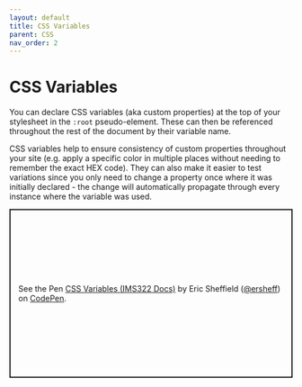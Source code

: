 ```yaml
---
layout: default
title: CSS Variables
parent: CSS
nav_order: 2
---
```

# CSS Variables
You can declare CSS variables (aka custom properties) at the top of your stylesheet in the `:root` pseudo-element. These can then be referenced throughout the rest of the document by their variable name.

CSS variables help to ensure consistency of custom properties throughout your site (e.g. apply a specific color in multiple places without needing to remember the exact HEX code). They can also make it easier to test variations since you only need to change a property once where it was initially declared - the change will automatically propagate through every instance where the variable was used.
<p class="codepen" data-height="350" data-default-tab="html,result" data-slug-hash="wvNVOKx" data-editable="true" data-user="ersheff" style="height: 300px; box-sizing: border-box; display: flex; align-items: center; justify-content: center; border: 2px solid; margin: 1em 0; padding: 1em;">
  <span>See the Pen <a href="https://codepen.io/ersheff/pen/wvNVOKx">
  CSS Variables (IMS322 Docs)</a> by Eric Sheffield (<a href="https://codepen.io/ersheff">@ersheff</a>)
  on <a href="https://codepen.io">CodePen</a>.</span>
</p>
<script async src="https://cpwebassets.codepen.io/assets/embed/ei.js"></script>